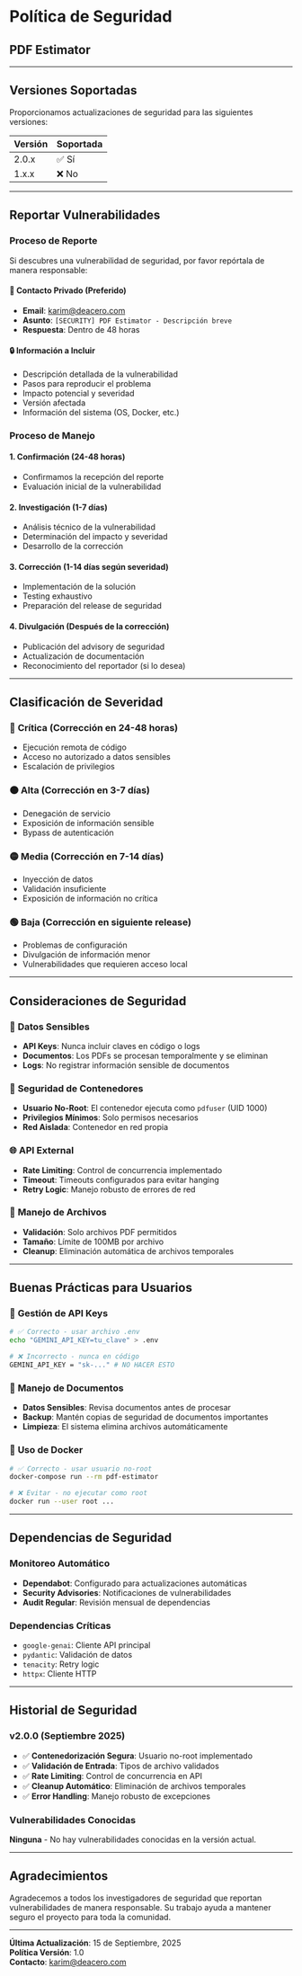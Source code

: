 # Política de Seguridad
## PDF Estimator

---

## Versiones Soportadas

Proporcionamos actualizaciones de seguridad para las siguientes versiones:

| Versión | Soportada |
|---------|-----------|
| 2.0.x   | ✅ Sí     |
| 1.x.x   | ❌ No     |

---

## Reportar Vulnerabilidades

### Proceso de Reporte

Si descubres una vulnerabilidad de seguridad, por favor repórtala de manera responsable:

#### 📧 **Contacto Privado** (Preferido)
- **Email**: karim@deacero.com
- **Asunto**: `[SECURITY] PDF Estimator - Descripción breve`
- **Respuesta**: Dentro de 48 horas

#### 🔒 **Información a Incluir**
- Descripción detallada de la vulnerabilidad
- Pasos para reproducir el problema
- Impacto potencial y severidad
- Versión afectada
- Información del sistema (OS, Docker, etc.)

### Proceso de Manejo

#### 1. **Confirmación** (24-48 horas)
- Confirmamos la recepción del reporte
- Evaluación inicial de la vulnerabilidad

#### 2. **Investigación** (1-7 días)
- Análisis técnico de la vulnerabilidad
- Determinación del impacto y severidad
- Desarrollo de la corrección

#### 3. **Corrección** (1-14 días según severidad)
- Implementación de la solución
- Testing exhaustivo
- Preparación del release de seguridad

#### 4. **Divulgación** (Después de la corrección)
- Publicación del advisory de seguridad
- Actualización de documentación
- Reconocimiento del reportador (si lo desea)

---

## Clasificación de Severidad

### 🔴 **Crítica** (Corrección en 24-48 horas)
- Ejecución remota de código
- Acceso no autorizado a datos sensibles
- Escalación de privilegios

### 🟠 **Alta** (Corrección en 3-7 días)
- Denegación de servicio
- Exposición de información sensible
- Bypass de autenticación

### 🟡 **Media** (Corrección en 7-14 días)
- Inyección de datos
- Validación insuficiente
- Exposición de información no crítica

### 🟢 **Baja** (Corrección en siguiente release)
- Problemas de configuración
- Divulgación de información menor
- Vulnerabilidades que requieren acceso local

---

## Consideraciones de Seguridad

### 🔐 **Datos Sensibles**
- **API Keys**: Nunca incluir claves en código o logs
- **Documentos**: Los PDFs se procesan temporalmente y se eliminan
- **Logs**: No registrar información sensible de documentos

### 🐳 **Seguridad de Contenedores**
- **Usuario No-Root**: El contenedor ejecuta como `pdfuser` (UID 1000)
- **Privilegios Mínimos**: Solo permisos necesarios
- **Red Aislada**: Contenedor en red propia

### 🌐 **API External**
- **Rate Limiting**: Control de concurrencia implementado
- **Timeout**: Timeouts configurados para evitar hanging
- **Retry Logic**: Manejo robusto de errores de red

### 📁 **Manejo de Archivos**
- **Validación**: Solo archivos PDF permitidos
- **Tamaño**: Límite de 100MB por archivo
- **Cleanup**: Eliminación automática de archivos temporales

---

## Buenas Prácticas para Usuarios

### 🔑 **Gestión de API Keys**
```bash
# ✅ Correcto - usar archivo .env
echo "GEMINI_API_KEY=tu_clave" > .env

# ❌ Incorrecto - nunca en código
GEMINI_API_KEY = "sk-..." # NO HACER ESTO
```

### 📄 **Manejo de Documentos**
- **Datos Sensibles**: Revisa documentos antes de procesar
- **Backup**: Mantén copias de seguridad de documentos importantes
- **Limpieza**: El sistema elimina archivos automáticamente

### 🐳 **Uso de Docker**
```bash
# ✅ Correcto - usar usuario no-root
docker-compose run --rm pdf-estimator

# ❌ Evitar - no ejecutar como root
docker run --user root ...
```

---

## Dependencias de Seguridad

### Monitoreo Automático
- **Dependabot**: Configurado para actualizaciones automáticas
- **Security Advisories**: Notificaciones de vulnerabilidades
- **Audit Regular**: Revisión mensual de dependencias

### Dependencias Críticas
- `google-genai`: Cliente API principal
- `pydantic`: Validación de datos
- `tenacity`: Retry logic
- `httpx`: Cliente HTTP

---

## Historial de Seguridad

### v2.0.0 (Septiembre 2025)
- ✅ **Contenedorización Segura**: Usuario no-root implementado
- ✅ **Validación de Entrada**: Tipos de archivo validados
- ✅ **Rate Limiting**: Control de concurrencia en API
- ✅ **Cleanup Automático**: Eliminación de archivos temporales
- ✅ **Error Handling**: Manejo robusto de excepciones

### Vulnerabilidades Conocidas
**Ninguna** - No hay vulnerabilidades conocidas en la versión actual.

---

## Agradecimientos

Agradecemos a todos los investigadores de seguridad que reportan vulnerabilidades de manera responsable. Su trabajo ayuda a mantener seguro el proyecto para toda la comunidad.

---

**Última Actualización**: 15 de Septiembre, 2025  
**Política Versión**: 1.0  
**Contacto**: karim@deacero.com
